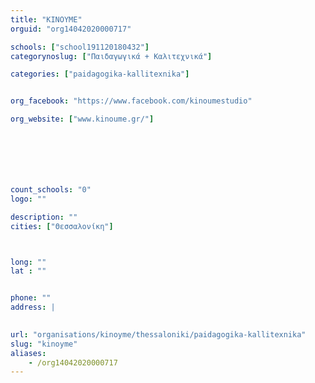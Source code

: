 ```yaml
---
title: "KINOYME"
orguid: "org14042020000717"

schools: ["school191120180432"]
categorynoslug: ["Παιδαγωγικά + Καλιτεχνικά"]

categories: ["paidagogika-kallitexnika"]


org_facebook: "https://www.facebook.com/kinoumestudio"

org_website: ["www.kinoume.gr/"]







count_schools: "0"
logo: ""

description: ""
cities: ["Θεσσαλονίκη"]



long: ""
lat : ""


phone: ""
address: |
    

url: "organisations/kinoyme/thessaloniki/paidagogika-kallitexnika"
slug: "kinoyme"
aliases:
    - /org14042020000717
---
```



